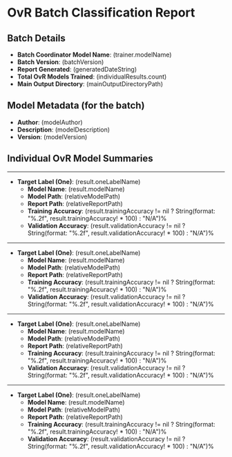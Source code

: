 # OvR Batch Classification Report

## Batch Details
- **Batch Coordinator Model Name**: \(trainer.modelName) 
- **Batch Version**: \(batchVersion)
- **Report Generated**: \(generatedDateString)
- **Total OvR Models Trained**: \(individualResults.count)
- **Main Output Directory**: \(mainOutputDirectoryPath)

## Model Metadata (for the batch)
- **Author**: \(modelAuthor)
- **Description**: \(modelDescription)
- **Version**: \(modelVersion)

## Individual OvR Model Summaries
---
- **Target Label (One)**: \(result.oneLabelName)
  - **Model Name**: \(result.modelName)
  - **Model Path**: \(relativeModelPath)
  - **Report Path**: \(relativeReportPath)
  - **Training Accuracy**: \(result.trainingAccuracy != nil ? String(format: "%.2f", result.trainingAccuracy! * 100) : "N/A")%
  - **Validation Accuracy**: \(result.validationAccuracy != nil ? String(format: "%.2f", result.validationAccuracy! * 100) : "N/A")%
---
- **Target Label (One)**: \(result.oneLabelName)
  - **Model Name**: \(result.modelName)
  - **Model Path**: \(relativeModelPath)
  - **Report Path**: \(relativeReportPath)
  - **Training Accuracy**: \(result.trainingAccuracy != nil ? String(format: "%.2f", result.trainingAccuracy! * 100) : "N/A")%
  - **Validation Accuracy**: \(result.validationAccuracy != nil ? String(format: "%.2f", result.validationAccuracy! * 100) : "N/A")%
---
- **Target Label (One)**: \(result.oneLabelName)
  - **Model Name**: \(result.modelName)
  - **Model Path**: \(relativeModelPath)
  - **Report Path**: \(relativeReportPath)
  - **Training Accuracy**: \(result.trainingAccuracy != nil ? String(format: "%.2f", result.trainingAccuracy! * 100) : "N/A")%
  - **Validation Accuracy**: \(result.validationAccuracy != nil ? String(format: "%.2f", result.validationAccuracy! * 100) : "N/A")%
---
- **Target Label (One)**: \(result.oneLabelName)
  - **Model Name**: \(result.modelName)
  - **Model Path**: \(relativeModelPath)
  - **Report Path**: \(relativeReportPath)
  - **Training Accuracy**: \(result.trainingAccuracy != nil ? String(format: "%.2f", result.trainingAccuracy! * 100) : "N/A")%
  - **Validation Accuracy**: \(result.validationAccuracy != nil ? String(format: "%.2f", result.validationAccuracy! * 100) : "N/A")%
